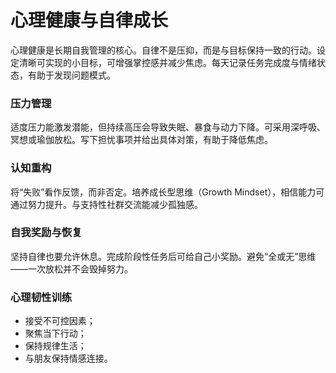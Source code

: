 # 心理健康与自律成长

心理健康是长期自我管理的核心。自律不是压抑，而是与目标保持一致的行动。设定清晰可实现的小目标，可增强掌控感并减少焦虑。每天记录任务完成度与情绪状态，有助于发现问题模式。

### 压力管理
适度压力能激发潜能，但持续高压会导致失眠、暴食与动力下降。可采用深呼吸、冥想或瑜伽放松。写下担忧事项并给出具体对策，有助于降低焦虑。

### 认知重构
将“失败”看作反馈，而非否定。培养成长型思维（Growth Mindset），相信能力可通过努力提升。与支持性社群交流能减少孤独感。

### 自我奖励与恢复
坚持自律也要允许休息。完成阶段性任务后可给自己小奖励。避免“全或无”思维——一次放松并不会毁掉努力。

### 心理韧性训练
- 接受不可控因素；
- 聚焦当下行动；
- 保持规律生活；
- 与朋友保持情感连接。
